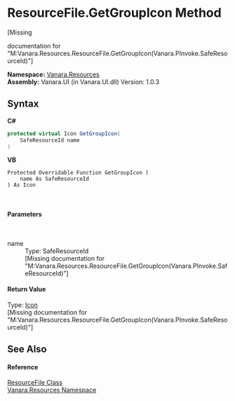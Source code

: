 # ResourceFile.GetGroupIcon Method 
 

\[Missing <summary> documentation for "M:Vanara.Resources.ResourceFile.GetGroupIcon(Vanara.PInvoke.SafeResourceId)"\]

**Namespace:**&nbsp;<a href="f4a44256-dd05-8db0-0376-3f0440563f71">Vanara.Resources</a><br />**Assembly:**&nbsp;Vanara.UI (in Vanara.UI.dll) Version: 1.0.3

## Syntax

**C#**<br />
``` C#
protected virtual Icon GetGroupIcon(
	SafeResourceId name
)
```

**VB**<br />
``` VB
Protected Overridable Function GetGroupIcon ( 
	name As SafeResourceId
) As Icon
```

<br />

#### Parameters
&nbsp;<dl><dt>name</dt><dd>Type: SafeResourceId<br />\[Missing <param name="name"/> documentation for "M:Vanara.Resources.ResourceFile.GetGroupIcon(Vanara.PInvoke.SafeResourceId)"\]</dd></dl>

#### Return Value
Type: <a href="http://msdn2.microsoft.com/en-us/library/wkat843k" target="_blank">Icon</a><br />\[Missing <returns> documentation for "M:Vanara.Resources.ResourceFile.GetGroupIcon(Vanara.PInvoke.SafeResourceId)"\]

## See Also


#### Reference
<a href="23b993d5-f65a-e090-5323-8b0853218fd5">ResourceFile Class</a><br /><a href="f4a44256-dd05-8db0-0376-3f0440563f71">Vanara.Resources Namespace</a><br />